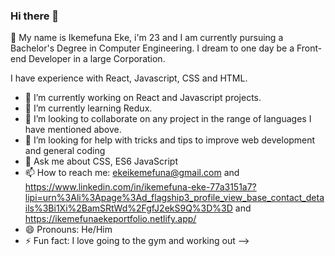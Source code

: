 ### Hi there 👋

:wave: My name is Ikemefuna Eke, i'm 23 and I am currently pursuing a Bachelor's Degree in Computer Engineering. 
I dream to one day be a Front-end Developer in a large Corporation.

I have experience with React, Javascript, CSS and HTML.

- 🔭 I’m currently working on React and Javascript projects.
- 🌱 I’m currently learning Redux.
- 👯 I’m looking to collaborate on any project in the range of languages I have mentioned above.
- 🤔 I’m looking for help with tricks and tips to improve web development and general coding
- 💬 Ask me about CSS, ES6 JavaScript
- 📫 How to reach me: ekeikemefuna@gmail.com and https://www.linkedin.com/in/ikemefuna-eke-77a3151a7?lipi=urn%3Ali%3Apage%3Ad_flagship3_profile_view_base_contact_details%3Bi1Xi%2BamSRtWd%2FgfJ2ekS9Q%3D%3D and
https://ikemefunaekeportfolio.netlify.app/
- 😄 Pronouns: He/Him
- ⚡ Fun fact: I love going to the gym and working out
-->
